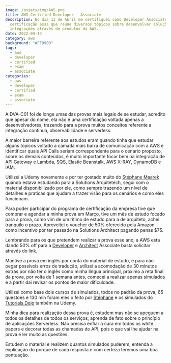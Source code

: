 ```yaml
---
image: /assets/img/AWS.png
title: AWS Certified Developer – Associate
description: No dia 13 de Abril me certifiquei como Developer Associate,
  certificação essa que reune diversos tópicos sobre desenvolver soluções e
  integrações através de produtos da AWS.
date: 2022-04-14
category: aws
background: "#FF9900"
tags:
  - aws
  - developer
  - certified
  - exam
  - associate
categories:
  - aws
  - developer
  - certified
  - exam
  - associate
---
```

A DVA-C01 foi de longe umas das provas mais legais de se estudar, acredito que apesar do nome, ela não é uma certificação voltada apenas a desenvolvedores, trazendo para a prova muitos conceitos referente a integração continua, observabilidade e serverless.

A maior barreira referente aos estudos eram quando tinha que estudar alguns topicos voltado a camada mais baixa de comunicação com a AWS e identificar quais API Calls seriam correspondente para o cenario proposto, sobre os demais conteúdos, é muito importante focar bem na integração de API Gateway e Lambda, SQS, Elastic Beanstalk, AWS X-RAY, DynamoDB e IAM.

Utilizei a Udemy novamente e por ter gostado muito do [Stéphane Maarek](https://www.udemy.com/share/101WgC3@EagtxFq1-Ju7uuilgifqR1q_ABE0SSWqS589t0Otsf52ip3swS-4YBUxHCPkv7sXlw==/) quando estava estudando para a Solutions Arquitetech, segui com o material disponibilizado por ele, como sempre trazendo um nível de detalhes e praticas que ajudam a trazer visão para os cenários e como eles funcionam.

Para poder participar do programa de certificação da empresa tive que comprar e agendar a minha prova em Março, tive um mês de estudo focado para a prova, como vim de um ritimo de estudo para a de arquiteto, achei tranquilo o prazo. Aproveitei o voucher de 50% oferecido pela Amazon como incentivo por ter passado na Solutions Architect pagando penas $75.

Lembrando para os que pretendem realizar a prova esse ano, a AWS esta dando 50% off para a [Developer](https://pages.awscloud.com/LATAM-launch-STR-aws-certification-disc-br-deva-2022-interest.html) e [Architect](https://pages.awscloud.com/LATAM-launch-STR-aws-certification-disc-br-saa-2022-interest.html) Associate basta solicitar através do link.

Mantive a prova em inglês por conta do material de estudo, e para não pegar possíveis erros de tradução, utilizei a acomodação de 30 minutos extras por não ter o inglês como minha lingua principal, próximo a reta final da prova, por volta de 1 semana antes, comecei a realizar apenas simulados e a partir dai revisar os pontos de maior dificuldade.

Utilizei como base dois cursos de simulados, todos no padrão da prova, 65 questoes e 130 min foram eles o feito por [Stéphane](https://www.udemy.com/share/101WNq3@wmJLp8pxHHT_5ps5fOT2vAtXg-P1LVJxdh93qprp3mxy80Be6C2kO-u0MyTmpEzfNQ==/) e os simulados do [Tutorials Dojo](https://www.udemy.com/share/101WLy3@OgsqYJ9DzLUgn_3LK8paL26SuDDnn6KUdl3Hy49mntRAEbzWHXDV2mMqpVlPUiZRVA==/) também na Udemy.

Minha dica para realização dessa prova é, estudem mas não se apeguem a todos os detalhes de todos os serviços, aprenda de fato sobre o princípio de aplicações Serverless. Não precisa enfiar a cara em todos os white papers e decorar todas as chamadas de API, pois o que vai lhe ajudar na prova é ler muito as questões.

Estudem o material e realizem quantos simulados puderem, entenda a explicação do porque de cada resposta e com certeza teremos uma boa pontuação.